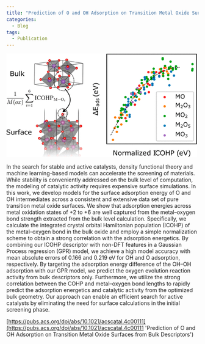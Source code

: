 ```yaml
---
title: "Prediction of O and OH Adsorption on Transition Metal Oxide Surfaces from Bulk DescriptorsClick to copy"
categories:
  - Blog
tags:
  - Publication
---
```


![GraphicalAbstract](/assets/images/Prediction_O.gif)

In the search for stable and active catalysts, density functional theory and machine learning-based models can accelerate the screening of materials. While stability is conveniently addressed on the bulk level of computation, the modeling of catalytic activity requires expensive surface simulations. In this work, we develop models for the surface adsorption energy of O and OH intermediates across a consistent and extensive data set of pure transition metal oxide surfaces. We show that adsorption energies across metal oxidation states of +2 to +6 are well captured from the metal–oxygen bond strength extracted from the bulk level calculation. Specifically, we calculate the integrated crystal orbital Hamiltonian population (ICOHP) of the metal–oxygen bond in the bulk oxide and employ a simple normalization scheme to obtain a strong correlation with the adsorption energetics. By combining our ICOHP descriptor with non-DFT features in a Gaussian Process regression (GPR) model, we achieve a high model accuracy with mean absolute errors of 0.166 and 0.219 eV for OH and O adsorption, respectively. By targeting the adsorption energy difference of the OH–OH adsorption with our GPR model, we predict the oxygen evolution reaction activity from bulk descriptors only. Furthermore, we utilize the strong correlation between the COHP and metal–oxygen bond lengths to rapidly predict the adsorption energetics and catalytic activity from the optimized bulk geometry. Our approach can enable an efficient search for active catalysts by eliminating the need for surface calculations in the initial screening phase.


[https://pubs.acs.org/doi/abs/10.1021/acscatal.4c00111](https://pubs.acs.org/doi/abs/10.1021/acscatal.4c00111 'Prediction of O and OH Adsorption on Transition Metal Oxide Surfaces from Bulk Descriptors')
